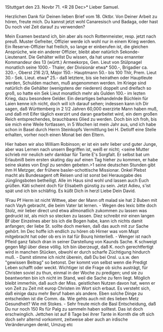  1Stuttgart den 23. Novbr 71.
 <R 28 Dec>*
Lieber Samuel.

Herzlichen Dank für Deinen lieben Brief vom 18. Oktbr. Von Deiner Arbeit zu hören, freute mich. Du kannst jetzt wohl Canaresisch und Badaga, oder hast Du noch viel Zeit darauf zu verwenden?

Mein Examen bestand ich, bin aber als noch Rottenmeister, resp. jetzt nach preuß. Muster Gefreiter, Offizier werde ich wohl nur in einem Krieg werden. Ein Reserve-Offizier hat freilich, so lange er einberufen ist, die gleichen Ansprüche, wie ein anderer Offizier, bleibt aber natürlich Sekonde-Lieutenant. Die Gehälter willst Du wissen, da hat unser neu ernannter Kommandeur des 13 (württ.) Armeekorps, Gen. Lieut von Stülpnagel monatlich seine 1000.- Thaler, der Divisionär etwa* 500.-, Brigadier ca. 320.-, Oberst 216 2/3, Major 150.- Hauptmann 50.- bis 100 Thlr, Prem. Lieut 30.- Sek. Lieut. etwa* 25.- daß letztere, bis sie heirathen oder Hauptleute werden, Schulden machen, muß angenommen werden. Im Kriege sind natürlich die Gehälter (wenigstens der niederen) doppelt und dreifach so groß, so hatte ein Sek Lieut monatlich mehr als Gulden 100.- im lezten Krieg, dazu besondere Gelder. Ein derartiges behandelnde Büchlein für Laien kenne ich nicht, doch will ich darauf sehen; indessen kann ich Dir sagen, daß Württemberg in 2 1/2 Jahren 60,000 exerzirte Mann haben muß, und daß mit Eifer täglich exerzirt und daran gearbeitet wird, ein dem großen Reich entsprechendes, brauchbares Glied zu werden. Doch bin ich froh, bis sie mich eine Weile fortlassen, in 5 Wochen ist mein Jahr aus, und ich habe schon in Basel durch Herrn Steinkopfs Vermittlung bei H. Detloff eine Stelle erhalten, vorher noch einen Monat bei den Eltern.

Hier haben wir also William Robinson; er ist ein sehr lieber und guter Junge, aber was Lernen nach unsern Begriffen ist, weiß er nicht; <seine Mutter schrieb mir neulich sehr dankbar für Tante E's Sorgfalt. Er selbst bat um Erlaubniß beim ersten skating day auf einen Tag hieher zu kommen, er habe seine skates von Engl zu senden gebeten.>1 seine deutschen Stunden gibt ihm H Metzger, der frühere basler-schottische Missionar. Onkel Plebst macht als Bundesagent oft Reisen und ist sonst bei Herausgabe des Jünglingsboten betheiligt. Alle im Haus sind wohl und lassen auch Euch grüßen. 
Käti scheint doch für Elisabeth günstig zu sein. Jetzt Adieu, s'ist spät und ich bin schläfrig. Es küßt Dich in herzl Liebe
 Dein David.



1Frau Pf Herm ist nicht Wittwe, aber der Mann oft malad sie hat 2 Buben mit nach Vayh gebracht, die beim Vater lat lernen. - Wegen des lexic bitte doch Stolz, mir lieber direct und etwa allmonatlich zukommen zu lassen was gedruckt ist, als mich so stecken zu lassen. Diez schreibt mir einen langen Bf über Einzelnes aber bis ich die Bogen habe, kann ich nichts damit anfangen; der liebe St. sollte doch merken, daß das auch mit zur Sache gehört. Im Dec hoffe ich endlich zu hören ob Hirner was vom Mspt mitgebracht hat oder ob ers in ital für Bourq hinterließ. - Wenger ist nach Pfleid ganz falsch dran in seiner Darstellung von Kaunds Sache. K schweigt gegen Mgl über diese völlig. Ich bin überzeugt, daß K. noch gerechtfertigt wird in manchen Stücken, obwohl er durch scharfe Züchtigung hindurch muß. - Damit stimme ich nicht überein, daß Du bei Onsl. u.s.w. den "gewissen Beitrag" so betonst. Der kommt von selbst wenn die Predigt Leben schafft oder weckt. Wichtiger ist die Frage ob sichs austrägt, für Christen soviel zu thun, einmal in der Woche zu predigen; und sie zu beantworten bin ich nicht im Stand, weil die Sache zu fern liegt. Möglich bleibt immerhin, daß auch der Miss. geistlichen Nutzen davon hat, wenn er von Zeit zu Zeit mit europ Christen im Wort sich erbaut. Es versteht sich, daß einige dazu mehr Beruf haben als andere. Eben solche Dinge zu entscheiden ist die Comm. da. Wie gehts auch mit des lieben Metz Gesundheit? Wie mit Stokes. - Sehr freute mich die Basl Entscheidung, daß Du nur noch 150 Rs für Palg zu sammeln haben solltest. Das ist doch erschwinglich. Jettchen ist auf 8 Tage bei ihrer Tante in Kornth die oft sich doch sehr alternd vorkommt, zeitweise aber auch an irdische Veränderungen denkt, Umzug etc
